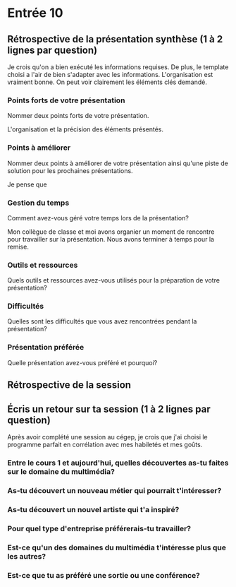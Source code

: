 # Entrée 10
## Rétrospective de la présentation synthèse (1 à 2 lignes par question)

Je crois qu'on a bien exécuté les informations requises. De plus, le template choisi a l'air de bien s'adapter avec les informations. L'organisation est vraiment bonne. On peut voir clairement les éléments clés demandé.

### Points forts de votre présentation 
Nommer deux points forts de votre présentation.

L'organisation et la précision des éléments présentés.

### Points à améliorer
Nommer deux points à améliorer de votre présentation ainsi qu'une piste de solution pour les prochaines présentations. 

Je pense que

### Gestion du temps
Comment avez-vous géré votre temps lors de la présentation?

Mon collègue de classe et moi avons organier un moment de rencontre pour travailler sur la présentation. Nous avons terminer à temps pour la remise.

### Outils et ressources
Quels outils et ressources avez-vous utilisés pour la préparation de votre présentation?



### Difficultés
Quelles sont les difficultés que vous avez rencontrées pendant la présentation?



### Présentation préférée
Quelle présentation avez-vous préféré et pourquoi?



## Rétrospective de la session
## Écris un retour sur ta session (1 à 2 lignes par question)
Après avoir complété une session au cégep, je crois que j'ai choisi le programme parfait en corrélation avec mes habiletés et mes goûts.


### Entre le cours 1 et aujourd'hui, quelles découvertes as-tu faites sur le domaine du multimédia? 



### As-tu découvert un nouveau métier qui pourrait t'intéresser? 



### As-tu découvert un nouvel artiste qui t'a inspiré? 



### Pour quel type d'entreprise préférerais-tu travailler? 



### Est-ce qu'un des domaines du multimédia t'intéresse plus que les autres? 



### Est-ce que tu as préféré une sortie ou une conférence?



